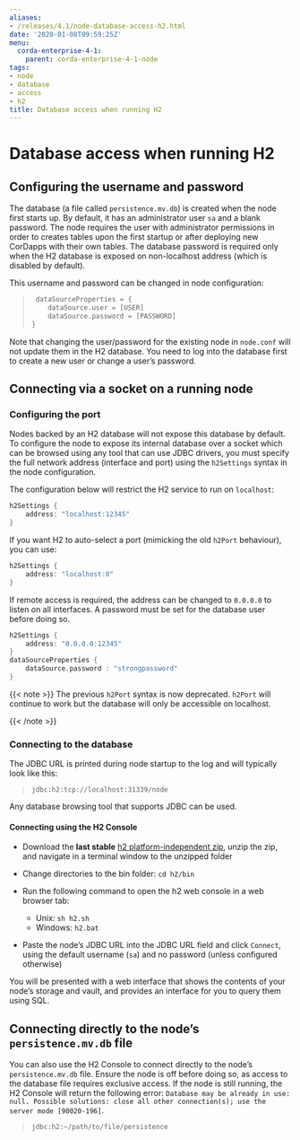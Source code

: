 ```yaml
---
aliases:
- /releases/4.1/node-database-access-h2.html
date: '2020-01-08T09:59:25Z'
menu:
  corda-enterprise-4-1:
    parent: corda-enterprise-4-1-node
tags:
- node
- database
- access
- h2
title: Database access when running H2
---
```



# Database access when running H2



## Configuring the username and password

The database (a file called `persistence.mv.db`) is created when the node first starts up. By default, it has an
administrator user `sa` and a blank password. The node requires the user with administrator permissions in order to
creates tables upon the first startup or after deploying new CorDapps with their own tables. The database password is
required only when the H2 database is exposed on non-localhost address (which is disabled by default).

This username and password can be changed in node configuration:

> 
> ```groovy
>  dataSourceProperties = {
>     dataSource.user = [USER]
>     dataSource.password = [PASSWORD]
> }
> ```
> 

Note that changing the user/password for the existing node in `node.conf` will not update them in the H2 database.
You need to log into the database first to create a new user or change a user’s password.


## Connecting via a socket on a running node


### Configuring the port

Nodes backed by an H2 database will not expose this database by default. To configure the node to expose its internal
database over a socket which can be browsed using any tool that can use JDBC drivers, you must specify the full network
address (interface and port) using the `h2Settings` syntax in the node configuration.

The configuration below will restrict the H2 service to run on `localhost`:

```groovy
h2Settings {
    address: "localhost:12345"
}
```

If you want H2 to auto-select a port (mimicking the old `h2Port` behaviour), you can use:

```groovy
h2Settings {
    address: "localhost:0"
}
```

If remote access is required, the address can be changed to `0.0.0.0` to listen on all interfaces. A password must be
set for the database user before doing so.

```groovy
h2Settings {
    address: "0.0.0.0:12345"
}
dataSourceProperties {
    dataSource.password : "strongpassword"
}
```

{{< note >}}
The previous `h2Port` syntax is now deprecated. `h2Port` will continue to work but the database will only
be accessible on localhost.

{{< /note >}}

### Connecting to the database

The JDBC URL is printed during node startup to the log and will typically look like this:

> 
> `jdbc:h2:tcp://localhost:31339/node`


Any database browsing tool that supports JDBC can be used.


#### Connecting using the H2 Console


* Download the **last stable** [h2 platform-independent zip](http://www.h2database.com/html/download.html), unzip the
zip, and navigate in a terminal window to the unzipped folder
* Change directories to the bin folder: `cd h2/bin`
* Run the following command to open the h2 web console in a web browser tab:
    * Unix: `sh h2.sh`
    * Windows: `h2.bat`


* Paste the node’s JDBC URL into the JDBC URL field and click `Connect`, using the default username (`sa`) and no
password (unless configured otherwise)

You will be presented with a web interface that shows the contents of your node’s storage and vault, and provides an
interface for you to query them using SQL.



## Connecting directly to the node’s `persistence.mv.db` file

You can also use the H2 Console to connect directly to the node’s `persistence.mv.db` file. Ensure the node is off
before doing so, as access to the database file requires exclusive access. If the node is still running, the H2 Console
will return the following error:
`Database may be already in use: null. Possible solutions: close all other connection(s); use the server mode [90020-196]`.

> 
> `jdbc:h2:~/path/to/file/persistence`


